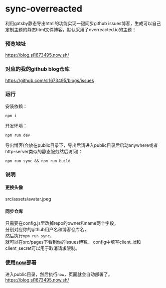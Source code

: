 # sync-overreacted
利用gatsby静态导出html的功能实现一键同步github issues博客，生成可以自己定制主题的静态html文件博客，默认采用了overreacted.io的主题！

### 预览地址
https://blog.sl1673495.now.sh/

### 对应的我的github blog仓库
https://github.com/sl1673495/blogs/issues

### 运行
安装依赖：
```
npm i
```
开发环境：
```
npm run dev
```
导出博客(会放在public目录下，导出后请进入public目录后启动anywhere或者http-server类似的静态服务然后访问)：
```
npm run sync && npm run build
```

### 说明

#### 更换头像
src/assets/avatar.jpeg

#### 同步仓库
只需要在config.js里改掉repo的owner和name两个字段，  
分别对应你的github用户名和博客仓库名，  
然后执行`npm run sync`，  
就可以在src/pages下看到你的issues博客。
config中填写client_id和client_secret可以用于取消请求限制。

### 使用[now](https://zeit.co/home)部署
进入public目录，然后执行`now`，页面就会自动部署了。
https://blog.sl1673495.now.sh/
